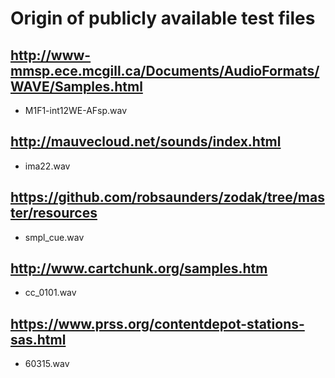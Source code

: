 # Origin of publicly available test files

## http://www-mmsp.ece.mcgill.ca/Documents/AudioFormats/WAVE/Samples.html

- M1F1-int12WE-AFsp.wav

## http://mauvecloud.net/sounds/index.html

- ima22.wav

## https://github.com/robsaunders/zodak/tree/master/resources

- smpl_cue.wav

## http://www.cartchunk.org/samples.htm

- cc_0101.wav

## https://www.prss.org/contentdepot-stations-sas.html

- 60315.wav
